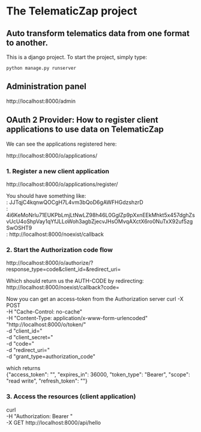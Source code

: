 # The TelematicZap project
## Auto transform telematics data from one format to another.
This is a django project. To start the project, simply type:  
```
python manage.py runserver
```

## Administration panel
http://localhost:8000/admin

## OAuth 2 Provider: How to register client applications to use data on TelematicZap
We can see the applications registered here:  

http://localhost:8000/o/applications/
### 1. Register a new client application
http://localhost:8000/o/applications/register/

You should have something like:  
<CLIENT-ID>: JJTqjC4kqnwQOCgH7L4vm3bQoD6gAWFHGdzshzrD  
<CLIENT-SECRET>: 4i6KeMoNrlu71EUKPbLmjLtNwLZ98h46L0GglZp9pXxnEEkMhkt5x457dghZsvUcU4oShpVay1qYfJLLoWoh3agbZjecvJHsOMvqAXctX6ro0NuTxX92uf5zgSwOSHT9  
<REDIRECT-URI>: http://localhost:8000/noexist/callback

### 2. Start the Authorization code flow
http://localhost:8000/o/authorize/?response_type=code&client_id=<CLIENT-ID>&redirect_uri=<REDIRECT-ID>

Which should return us the AUTH-CODE by redirecting:
http://localhost:8000/noexist/callback?code=<AUTH-CODE>

Now you can get an access-token from the Authorization server
curl -X POST \
    -H "Cache-Control: no-cache" \
    -H "Content-Type: application/x-www-form-urlencoded" \
    "http://localhost:8000/o/token/" \
    -d "client_id=<CLIENT-ID>" \
    -d "client_secret=<CLIENT-SECRET>" \
    -d "code=<AUTH-CODE>" \
    -d "redirect_uri=<REDIRECT-URI>" \
    -d "grant_type=authorization_code"

which returns  
{"access_token": "<ACCESS-TOKEN>", "expires_in": 36000, "token_type": "Bearer", "scope": "read write", "refresh_token": "<REFRESH-TOKEN>"}

### 3. Access the resources (client application)
curl \
    -H "Authorization: Bearer <ACCESS-TOKEN>" \
    -X GET http://localhost:8000/api/hello

